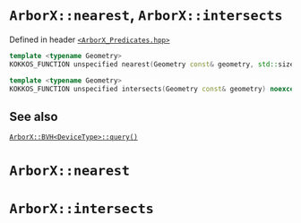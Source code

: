 # `ArborX::nearest`, `ArborX::intersects`
Defined in header [`<ArborX_Predicates.hpp>`](https://github.com/arborx/ArborX/blob/master/src/details/ArborX_Predicates.hpp)

```C++
template <typename Geometry>
KOKKOS_FUNCTION unspecified nearest(Geometry const& geometry, std::size_t k) noexcept; // (1)

template <typename Geometry>
KOKKOS_FUNCTION unspecified intersects(Geometry const& geometry) noexcept; // (2)
```

## See also
[`ArborX::BVH<DeviceType>::query()`](https://github.com/dalg24/ArborX/blob/docs/docs/bounding_volume_hierarchy.md#arborxbvhdevicetypequery)

# `ArborX::nearest`

# `ArborX::intersects`